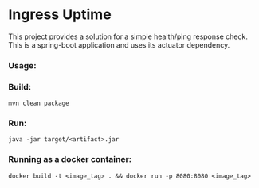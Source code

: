 # Ingress Uptime
This project provides a solution for a simple health/ping response check. 
This is a spring-boot application and uses its actuator dependency.

### Usage:


### Build:
```
mvn clean package
```

### Run:
```
java -jar target/<artifact>.jar
```

### Running as a docker container:
```
docker build -t <image_tag> . && docker run -p 8080:8080 <image_tag>
```